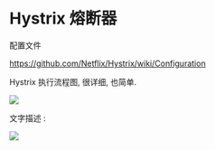 # Hystrix 熔断器



配置文件

https://github.com/Netflix/Hystrix/wiki/Configuration



Hystrix 执行流程图, 很详细, 也简单.  

![](https://tyut.oss-accelerate.aliyuncs.com/image/2020-10-11/38ab7522-67d6-4852-993c-13f66f85347c.jpg?x-oss-process=style/template01)

文字描述 : 

![](https://tyut.oss-accelerate.aliyuncs.com/image/2020-10-11/b55a64b5-a6e5-4cca-ae3a-d38f539cb4fe.png?x-oss-process=style/template01)

